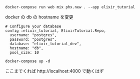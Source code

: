 ```
docker-compose run web mix phx.new . --app elixir_tutorial
```
docker の db の hostname を変更

```
# Configure your database
config :elixir_tutorial, ElixirTutorial.Repo,
  username: "postgres",
  password: "postgres",
  database: "elixir_tutorial_dev",
  hostname: "db",
  pool_size: 10
```

```
docker-compose up -d
```
ここまでくれば
http://localhost:4000
で動くはず
